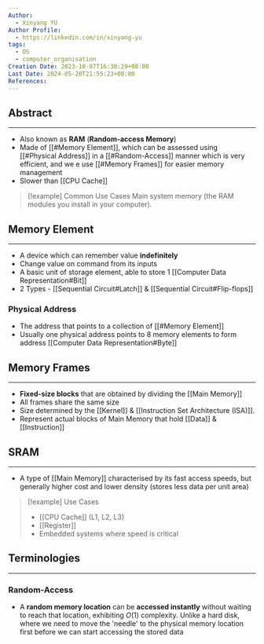 ```yaml
---
Author:
  - Xinyang YU
Author Profile:
  - https://linkedin.com/in/xinyang-yu
tags:
  - OS
  - computer_organisation
Creation Date: 2023-10-07T16:38:29+08:00
Last Date: 2024-05-20T21:55:23+08:00
References: 
---
```

## Abstract
---
- Also known as **RAM** (**Random-access Memory**)
- Made of [[#Memory Element]], which can be assessed using [[#Physical Address]] in a [[#Random-Access]] manner which is very efficient, and we e use [[#Memory Frames]] for easier memory management 
- Slower than [[CPU Cache]]

>[!example] Common Use Cases
> Main system memory (the RAM modules you install in your computer).

## Memory Element
---
- A device which can remember value **indefinitely**
- Change value on command from its inputs
- A basic unit of storage element, able to store 1 [[Computer Data Representation#Bit]]
- 2 Types - [[Sequential Circuit#Latch]] & [[Sequential Circuit#Flip-flops]]

### Physical Address
- The address that points to a collection of [[#Memory Element]]
- Usually one physical address points to 8 memory elements to form address [[Computer Data Representation#Byte]]


## Memory Frames
---
- **Fixed-size blocks** that are obtained by dividing the [[Main Memory]]
- All frames share the same size 
- Size determined by the [[Kernel]] & [[Instruction Set Architecture (ISA)]].
- Represent actual blocks of Main Memory that hold [[Data]] & [[Instruction]]

## SRAM
---
- A type of [[Main Memory]] characterised by its fast access speeds, but generally higher cost and lower density (stores less data per unit area)

>[!example] Use Cases
> - [[CPU Cache]] (L1, L2, L3)
> - [[Register]]
> - Embedded systems where speed is critical

## Terminologies
---
### Random-Access
- A **random memory location** can be **accessed instantly** without waiting to reach that location, exhibiting $O(1)$ complexity. Unlike a hard disk, where we need to move the 'needle' to the physical memory location first before we can start accessing the stored data


